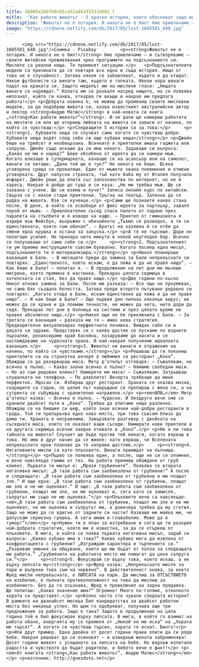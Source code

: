 ```yaml
---
title: 46805e2b6760c65ca52a463d1533d6b2_t
mitle:  "Как работи животът - 5 кратки истории, които обясняват защо животът не е лотария"
description: "Животът не е лотария. И никога не е бил! Ние привличаме – и сътворяваме – своите житейски преживявания чрез програмите на подсъзнанието си. Мислите са реални неща. Те променят ситуации. Подсъзнателните модели са причината да се повтаря все една и съща история. Нищо от това не е случайност. Затова някои се забавляват, където и да …"
image: "https://cdnone.netlify.com/db/2017/05/lost-1605501_640.jpg"
---
```


          <img src="https://cdnone.netlify.com/db/2017/05/lost-1605501_640.jpg"/>Снимка - Pixabay         <p><strong>Животът не е лотария. И никога не е бил!</strong> Ние привличаме – и сътворяваме – своите житейски преживявания чрез програмите на подсъзнанието си. Мислите са реални неща. Те променят ситуации.</p>   <p>Подсъзнателните модели са причината да се повтаря все една и съща история. Нищо от това не е случайност. Затова някои се забавляват, където и да отидат. Някои футболисти са винаги там, където е топката. Някои хора винаги падат на краката си. Защото моделът им на мислене гласи: „Нещата винаги се нареждат.“ Колата им се разваля насред нищото, но се появява непознат, който ги качва, откарва ги вкъщи и накрая им предлага работа!</p> <p>Добрата новина е, че можеш да промениш своите мисловни модели, за да подобриш живота си, казва известният австралийски автор и лектор <strong>Андрю Матюс</strong> в най-новата си книга „<strong>Как работи животът“</strong>. И че дали ще намериш работата на мечтите си или ще откриеш любовта на живота си зависи от начина, по който се чувстваш:</p> <p>Следващите 5 истории са за това:</p>     <p><strong>1. Хубавите неща се случват само когато се чувстваш добре. Хубавите неща водят след себе си още хубави неща</strong></p> <p>Джейн беше на трийсет и необвързана. Всичките ѝ приятелки имаха гаджета или съпрузи. Джейн също искаше да си има някого. Задаваше си въпроса: „Какво не ми е наред?“ Беше обсебена от идеята да си намери мъж. Когато влизаше в супермаркета, качваше се на асансьор или на самолет, винаги се питаше: „Дали той ще е тук?“ Но никога не беше. Всяка уговорена среща се проваляше. Един от мъжете хвана пневмония и отмени уговорката. Друг напусна страната, тъй като баба му от Италия получила инфаркт. Джейн реши да опита със запознанства по интернет, но не ѝ хареса. Накрая ѝ дойде до гуша и си каза: „Не ми трябва мъж. Ще се захвана с учене. Ще си взема и куче!“ Записа онлайн курс по китайски. Свърза се с някои стари приятелки. Тръгна на театър. Започна да се радва на живота. Взе си кученце.</p> <p>Сами ще познаете какво стана после. В деня, в който се освободи от фикс идеята за партньор, заваля порой от мъже. – Привлекателен съсед спаси палето от падане през парапета на стълбите и я изведе на кафе. – Приятел от гимназията я издири във Фейсбук, въоръжен с обичайното „Тъкмо се разведох, а ти си единствената, която съм обичал“. – Братът на хазяина ѝ се отби да смени една крушка и остана за закуска.</p> <p>А тя не търсеше. Дори не полагаше усилия. Не прекара нито минута в някой неугледен бар. Всичко се получаваше от само себе си.</p>     <p><strong>2. Подсъзнателният ти ум приема инструкциите съвсем буквално. Когато посееш една мисъл, подсъзнанието ти я материализира.</strong></p> <p>Никол планираше ваканция в Бали. – В месеците преди да замина за Бали непрекъснато си повтарях: „Единственото, което искам, е да лежа и да не правя нищо“. – Как беше в Бали? – попитах я. – В продължение на пет дни ме мъчеше мигрена, която премина в настинка. Прекарах цялата седмица в хотелската си стая, без да правя нищо.</p> <p>Две години по-късно Никол отново замина за Бали. После ми разказа: – Все още не проумявах, че сама бях създала болестта. Затова преди второто пътуване редовно си повтарях: „Когато отида в Бали, искам единствено да лежа и да не правя нищо“. – И как беше в Бали? – Още първия ден пипнах някакъв вирус; не можех да се храня и да поемам течности, не можех да чета, нито дори да седя. Прекарах пет дни в болница на системи и през цялото време не правех абсолютно нищо.</p> <p>Никол още не бе приключила с Бали. – За третата си ваканция – разказа ми тя – имах нова стратегия. Предварително визуализирах перфектната почивка. Виждах себе си и децата си здрави. Представях си с какво щастие се пускаме по водните пързалки, релаксираме край басейна, пазаруваме до насита и се наслаждаваме на чудесната храна. И най-накрая получихме идеалната ваканция.</p>     <p><strong>3. Животът ни винаги е отражение на начина, по който се чувстваме.</strong></p> <p>Решаваш да ги поканиш приятелите си на страхотна вечеря в любимия си ресторант „Коко“. Обаждаш се да резервираш маса. Метр д’отелът отговаря: – Съжалявам, но всичко е пълно. – Какво значи всичко е пълно? – Нямаме свободни маси. – Но аз съм редовен клиент! Намерете ми маса! – Съжалявам. Затръшваш слушалката на телефона. – По дяволите! Вечерта трябваше да мине перфектно. Ядосан си. Избираш друг ресторант. Храната се оказва мазна, скаридите са гадни, по целия път навръщане се препираш с жена си, а на сутринта се събуждаш с хранително натравяне.</p> <p><em>ИЛИ…</em> Метр д’отелът казва: – Всичко е пълно. – Чудесно. И бездруго вече сме се хранили двайсет пъти в „Коко“. Трябва да опитаме нещо различно. Обаждаш се на бившия си шеф, който знае всички най-добри ресторанти в града. Той ти препоръчва едно ново място, при това съвсем близо до дома ти. Храната е несравнима. Завързвате разговор с двойката на съседната маса, които се оказват ваши съседи. Намирате нови приятели и на другата седмица всички заедно отивате в „Коко“.</p> <p>Не е ли това тайната на живота? Случаят ще бъде против теб винаги, когато вярваш в това. Но има и друг начин да се живее: като вярваш, че Вселената непрекъснато крои планове да те направи щастлив.</p>     <p><strong>4. Негативните мисли са като плъховете. Винаги прииждат на пълчища.</strong></p> <p>Първо се появява един, а после, още не си се опомнил, и вече навсякъде гъмжи от тях. На работа приемаш обаждане от груб клиент. Първата ти мисъл е: „Мразя грубияните“. Появява се втората негативна мисъл: „В тази работа съм заобиколена от грубияни!“ А после и следващата: „В тази работа съм заобиколена от грубияни и ми плащат зле.“ И още една: „В тази работа съм заобиколена от грубияни, плащат ми зле и не ме оценяват.“ И още: „В тази работа съм заобиколена от грубияни, плащат ми зле, не ме оценяват и, сега като се замисля, съпругът ми също не ме оценява.“</p> <p>Плъховете вече са навсякъде: <em>„В тази работа съм заобиколена от грубияни, плащат ми зле и не ме оценяват, не ме оценява и съпругът ми, а довечера трябва да му сготвя. Защо не може да се вдигне от задните си части? Казваше ми майка ми, че допускам сериозна грешка. А сега имам и главоболие. Може да е тумор!“</em></p> <p>Нужен ти е план за изтребване и сега ще ти разкрия най-добрата стратегия, която ми е известна, за да се отървеш от плъховете. В мига, в който се появи първата негативна мисъл, задай си въпроса: „Какво хубаво има в това?“ Какво хубаво мога да извлека от конфронтацията с грубияни? „Изграждам характера и търпението си.“ „Развивам умения за общуване, които ще ми бъдат от полза за следващата ми работа.“ „Грубияните на работното място ми помагат да ценя съпруга си.“</p>     <p><strong>5. Фокусирай се върху това, което искаш, а не върху липсата му</strong></p> <p>Фред казва: „Непрекъснато мисля за пари и въпреки това съм на червено“. В действителност онова, за което Фред мисли непрекъснато, е ЛИПСАТА на пари. Да мислиш за ОТСЪСТВИЕТО на изобилие, е пълната противоположност на това да мислиш за изобилието. Без да го осъзнава, Фред е превключил на задна предавка. Ще попиташ: „Какво значение има?“ Огромно! Много по-голямо, отколкото хората си представят.</p> <p>Колко често сте чували следната история? В рамките на дванайсет месеца Бил кандидатства за двайсет работни места без никакъв успех. Но щом го одобряват, получава още три предложения за работа. Защо е така? Защото в продължение на цяла година той е бил фокусиран върху липсата. В мига, в който го взимат на работа обаче, енергията му се променя от „Никой не ме иска“ на „Хората ме търсят“. А когато се чувстваш търсен, хората те искат. Бинго!</p> <p>Или друг пример. Една двойка от десет години прави опити да си роди бебе. Накрая решават да си осиновят – и изведнъж жената забременява! Десет години живеят с усещането за липсата на бебе. Но веднъж изпитали радостта и чувството да бъдат родители, и бебето вече е факт!</p> <p><em>От книгата <strong>„Как работи животът“, Андрю Матюс</strong></em></p> <p>източник: http://gnezdoto.net</p>         